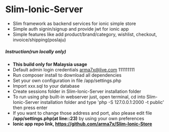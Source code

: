 # Slim-Ionic-Server
* Slim framework as backend services for ionic simple store
* Simple auth signin/signup and provide jwt for ionic app
* Simple features like add product/brand/category, wishlist, checkout, invoice/shipping(poslaju)

##### Instruction(run locally only)
* **This build only for Malaysia usage**
* Default admin login credentials arma7x@live.com 111111111
* Run composer install to download all dependencies
* Set your own configuration in file /app/settings.php
* Import xxx.sql to your database
* Create sessions folder in Slim-Ionic-Server installation folder
* To run using php built-in webserver just, open terminal, cd into Slim-Ionic-Server installation folder and type 'php -S 127.0.0.1:2000 -t public' then press enter
* If you want to change those address and port, also please edit file **/app/settings.php(at line::23)** by using your own preferences
* **Ionic app repo link, https://github.com/arma7x/Slim-Ionic-Store**
